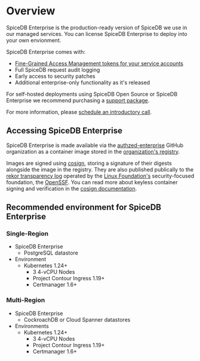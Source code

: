 # Overview

SpiceDB Enterprise is the production-ready version of SpiceDB we use in our managed services.
You can license SpiceDB Enterprise to deploy into your own envionment.

SpiceDB Enterprise comes with:

* [Fine-Grained Access Management tokens for your service accounts](/spicedb-enterprise/fgam)
* Full SpiceDB request audit logging
* Early access to security patches
* Additional enterprise-only functionality as it's released

For self-hosted deployments using SpiceDB Open Source or SpiceDB Enterprise we recommend purchasing a [support package](https://authzed.com/products/spicedb-sla-support).

For more information, please [schedule an introductory call](https://authzed.com/call/?utm_source=docs).

## Accessing SpiceDB Enterprise

SpiceDB Enterprise is made available via the [authzed-enterprise] GitHub organization as a container image stored in the [organization's registry].

[authzed-enterprise]: https://github.com/authzed-enterprise
[organization's registry]: https://github.com/orgs/authzed-enterprise/packages

Images are signed using [cosign], storing a signature of their digests alongside the image in the registry.
They are also published publically to the [rekor transparency log] operated by the [Linux Foundation's] security-focused foundation, the [OpenSSF].
You can read more about keyless container signing and verification in the [cosign documentation].

[cosign]: https://github.com/sigstore/cosign
[rekor transparency log]: https://rekor.sigstore.dev
[linux foundation's]: https://www.linuxfoundation.org
[openssf]: https://openssf.org
[cosign documentation]: https://github.com/sigstore/cosign/blob/main/KEYLESS.md

## Recommended environment for SpiceDB Enterprise

### Single-Region

- SpiceDB Enterprise
  - PostgreSQL datastore
- Environment
  - Kubernetes 1.24+
    - 3 4-vCPU Nodes
    - Project Contour Ingress 1.19+
    - Certmanager 1.6+

### Multi-Region

- SpiceDB Enterprise
  - CockroachDB or Cloud Spanner datastores
- Environments
  - Kubernetes 1.24+
    - 3 4-vCPU Nodes
    - Project Contour Ingress 1.19+
    - Certmanager 1.6+
